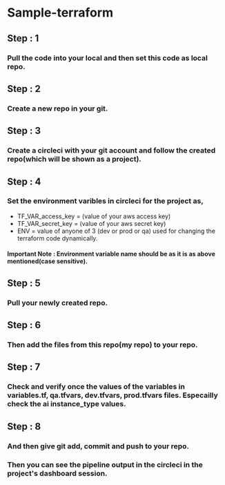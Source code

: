 # Sample-terraform

## Step : 1
### Pull the code into your local and then set this code as local repo.

## Step : 2
### Create a new repo in your git.

## Step : 3
### Create a circleci with your git account and follow the created repo(which will be shown as a project).

## Step : 4
### Set the environment varibles in circleci for the project as,
- TF_VAR_access_key = (value of your aws access key)
- TF_VAR_secret_key = (value of your aws secret key)
- ENV = value of anyone of 3 (dev or prod or qa) used for changing the terraform code dynamically.
#### Important Note : Environment variable name should be as it is as above mentioned(case sensitive).

## Step : 5 
### Pull your newly created repo.

## Step : 6
### Then add the files from this repo(my repo) to your repo.

## Step : 7
### Check and verify once the values of the variables in variables.tf, qa.tfvars, dev.tfvars, prod.tfvars files. Especailly check the ai instance_type values.

## Step : 8
### And then give git add, commit and push to your repo. 

### Then you can see the pipeline output in the circleci in the project's dashboard session.

